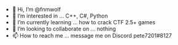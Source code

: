- 👋 Hi, I’m @fnmwolf
- 👀 I’m interested in ... C++, C#, Python
- 🌱 I’m currently learning ... how to crack CTF 2.5+ games
- 💞️ I’m looking to collaborate on ... nothing
- 📫 How to reach me ... message me on Discord pete7201#8127

<!---
fnmwolf/fnmwolf is a ✨ special ✨ repository because its `README.md` (this file) appears on your GitHub profile.
You can click the Preview link to take a look at your changes.
--->
